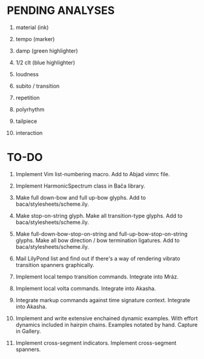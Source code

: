 PENDING ANALYSES
================

1.  material (ink)

2.  tempo (marker)

3.  damp (green highlighter)

4.  1/2 clt (blue highlighter)

5.  loudness

6.  subito / transition

7.  repetition

8.  polyrhythm

9.  tailpiece

10. interaction

TO-DO
=====

1.  Implement Vim list-numbering macro.
    Add to Abjad vimrc file.

2.  Implement HarmonicSpectrum class in Bača library.

3.  Make full down-bow and full up-bow glyphs.
    Add to baca/stylesheets/scheme.ily.

4.  Make stop-on-string glyph.
    Make all transition-type glyphs.
    Add to baca/stylesheets/scheme.ily.

5.  Make full-down-bow-stop-on-string and full-up-bow-stop-on-string glyphs.
    Make all bow direction / bow termination ligatures.
    Add to baca/stylesheets/scheme.ily.

6.  Mail LilyPond list and find out if there's a way of rendering vibrato
    transition spanners graphically.

7.  Implement local tempo transition commands.
    Integrate into Mráz.

8.  Implement local volta commands.
    Integrate into Akasha.

9.  Integrate markup commands against time signature context.
    Integrate into Akasha.

10. Implement and write extensive enchained dynamic examples.
    With effort dynamics included in hairpin chains.
    Examples notated by hand.
    Capture in Gallery.

11. Implement cross-segment indicators.
    Implement cross-segment spanners.
